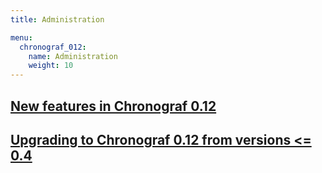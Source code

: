 ```yaml
---
title: Administration

menu:
  chronograf_012:
    name: Administration
    weight: 10
---
```


## [New features in Chronograf 0.12](/chronograf/v0.12/administration/new_features_in_chronograf_0.12/)


## [Upgrading to Chronograf 0.12 from versions <= 0.4](/chronograf/v0.12/administration/upgrading_to_chronograf_0.12_from_previous_versions/)
